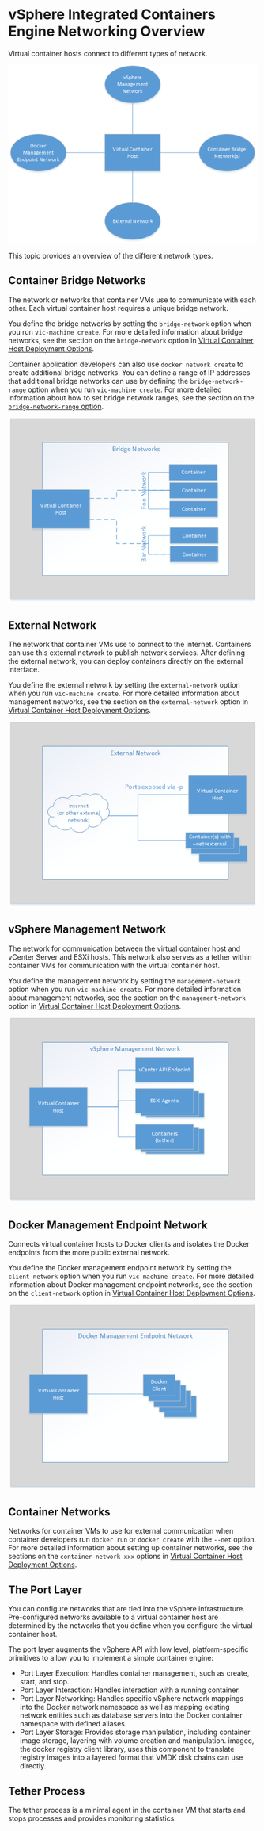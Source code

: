 # vSphere Integrated Containers Engine Networking Overview #

Virtual container hosts connect to different types of network. 

 ![vSphere Container Host Management Network](graphics/vch-net.png)

This topic provides an overview of the different network types. 

## Container Bridge Networks ##
The network or networks that container VMs use to communicate with each other. Each virtual container host requires a unique bridge network.

You define the bridge networks by setting the `bridge-network` option when you run `vic-machine create`.  For  more detailed information about bridge networks, see the section on the `bridge-network` option in [Virtual Container Host Deployment Options](vch_installer_options.md#bridge).

Container application developers can also use `docker network create` to create additional bridge networks. You can define a range of IP addresses that additional bridge networks can use by defining the `bridge-network-range` option when you run `vic-machine create`. For  more detailed information about  how to set bridge network ranges, see the section on the [`bridge-network-range` option](vch_installer_options.md#bridge-range). 

 ![Container Bridge Network](graphics/vch-bridge-net.png)

## External Network  ##
The network that container VMs use to connect to the internet. Containers can use this external network to publish network services. After defining the external network, you can deploy containers directly on the external interface.

You define the external network by setting the `external-network` option when you run `vic-machine create`. For  more detailed information about management networks, see the section on the `external-network` option in [Virtual Container Host Deployment Options](vch_installer_options.md#external-network).

 ![External Network](graphics/vch-external-net.png)

## vSphere Management Network ##

The network for communication between the virtual container host and vCenter Server and ESXi hosts. This network also serves as a tether within container VMs for communication with the virtual container host.

You define the management network by setting the `management-network` option when you run `vic-machine create`. For  more detailed information about management networks, see the section on the `management-network` option in [Virtual Container Host Deployment Options](vch_installer_options.md#management-network).

 ![vSphere Management Network](graphics/vch-management-net.png)

## Docker Management Endpoint Network ##

Connects virtual container hosts to Docker clients and isolates the Docker endpoints from the more public external network.

You define the Docker management endpoint network by setting the `client-network` option when you run `vic-machine create`. For  more detailed information about Docker management endpoint networks, see the section on the `client-network` option in [Virtual Container Host Deployment Options](vch_installer_options.md#client-network).

 ![Docker Management Endpoint Network](graphics/vch-docker-net.png)

## Container Networks ##

Networks for container VMs to use for external communication when container developers  run `docker run` or `docker create` with the `--net` option. For  more detailed information about setting up container networks, see the sections on the `container-network-xxx` options in [Virtual Container Host Deployment Options](vch_installer_options.md#container-network).


## The Port Layer

You can configure networks that are tied into the vSphere infrastructure. Pre-configured networks available to a virtual container host are determined by the networks that you define when you configure the virtual container host.

The port layer augments the vSphere API with low level, platform-specific primitives to allow you to implement a simple container engine:

- Port Layer Execution: Handles container management, such as create, start, and stop. 
- Port Layer Interaction: Handles interaction with a running container. 
- Port Layer Networking: Handles specific vSphere network mappings into the Docker network namespace as well as mapping existing network entities such as database servers into the Docker container namespace with defined aliases.
- Port Layer Storage: Provides storage manipulation, including container image storage, layering with volume creation and manipulation. imagec, the docker registry client library, uses this component to translate registry images into a layered format that VMDK disk chains can use directly.


## Tether Process ##

The tether process is a minimal agent in the container VM that starts and stops processes and provides monitoring statistics. 
